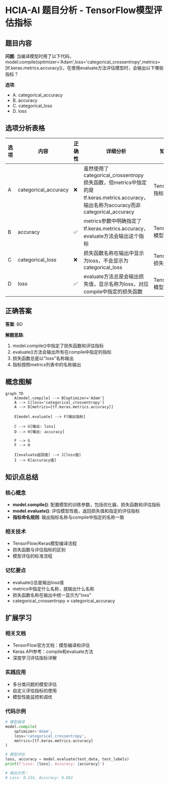 # HCIA-AI 题目分析 - TensorFlow模型评估指标

## 题目内容

**问题**: 当编译模型时用了以下代码，model.compile(optimizer='Adam',loss='categorical_crossentropy',metrics=[tf.keras.metrics.accuracy])，在使用evaluate方法评估模型时，会输出以下哪些指标？

**选项**:
- A. categorical_accuracy
- B. accuracy
- C. categorical_loss
- D. loss

## 选项分析表格

| 选项 | 内容 | 正确性 | 详细分析 | 知识点 |
|------|------|--------|----------|--------|
| A | categorical_accuracy | ❌ | 虽然使用了categorical_crossentropy损失函数，但metrics中指定的是tf.keras.metrics.accuracy，输出名称为accuracy而非categorical_accuracy | TensorFlow指标命名 |
| B | accuracy | ✅ | metrics参数中明确指定了tf.keras.metrics.accuracy，evaluate方法会输出这个指标 | TensorFlow模型评估 |
| C | categorical_loss | ❌ | 损失函数名称在输出中显示为loss，不会显示为categorical_loss | TensorFlow损失函数 |
| D | loss | ✅ | evaluate方法总是会输出损失值，显示名称为loss，对应compile中指定的损失函数 | TensorFlow模型评估 |

## 正确答案
**答案**: BD

**解题思路**: 
1. model.compile()中指定了损失函数和评估指标
2. evaluate()方法会输出所有在compile中指定的指标
3. 损失函数总是以"loss"名称输出
4. 指标按照metrics列表中的名称输出

## 概念图解

```mermaid
graph TD
    A[model.compile] --> B[optimizer='Adam']
    A --> C[loss='categorical_crossentropy']
    A --> D[metrics=[tf.keras.metrics.accuracy]]
    
    E[model.evaluate] --> F[输出指标]
    
    C --> G[输出: loss]
    D --> H[输出: accuracy]
    
    F --> G
    F --> H
    
    I[evaluate返回值] --> J[loss值]
    I --> K[accuracy值]
```

## 知识点总结

### 核心概念
- **model.compile()**: 配置模型的训练参数，包括优化器、损失函数和评估指标
- **model.evaluate()**: 评估模型性能，返回损失值和指定的评估指标
- **指标命名规则**: 输出指标名称与compile中指定的名称一致

### 相关技术
- TensorFlow/Keras模型编译流程
- 损失函数与评估指标的区别
- 模型评估的标准流程

### 记忆要点
- evaluate()总是输出loss值
- metrics中指定什么名称，就输出什么名称
- 损失函数名称在输出中统一显示为"loss"
- categorical_crossentropy ≠ categorical_accuracy

## 扩展学习

### 相关文档
- TensorFlow官方文档：模型编译和评估
- Keras API参考：compile和evaluate方法
- 深度学习评估指标详解

### 实践应用
- 多分类问题的模型评估
- 自定义评估指标的使用
- 模型性能监控和调优

### 代码示例

```python
# 模型编译
model.compile(
    optimizer='Adam',
    loss='categorical_crossentropy',
    metrics=[tf.keras.metrics.accuracy]
)

# 模型评估
loss, accuracy = model.evaluate(test_data, test_labels)
print(f'Loss: {loss}, Accuracy: {accuracy}')

# 输出示例：
# Loss: 0.234, Accuracy: 0.892
```